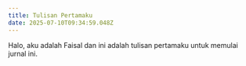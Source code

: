 ```yaml
---
title: Tulisan Pertamaku
date: 2025-07-10T09:34:59.048Z
---
```

H﻿alo, aku adalah Faisal dan ini adalah tulisan pertamaku untuk memulai jurnal ini.